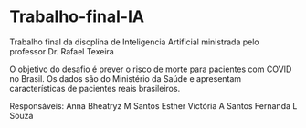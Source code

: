 # Trabalho-final-IA
Trabalho final da discplina de Inteligencia Artificial ministrada pelo professor Dr. Rafael Texeira

O objetivo do desafio é prever o risco de morte para pacientes com COVID no Brasil.
Os dados são do Ministério da Saúde e apresentam características de pacientes reais brasileiros.

Responsáveis:
Anna Bheatryz M Santos
Esther Victória A Santos
Fernanda L Souza
